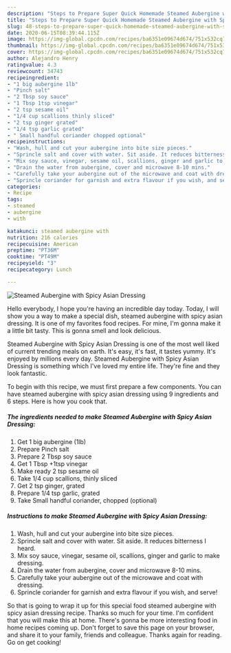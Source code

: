 ```yaml
---
description: "Steps to Prepare Super Quick Homemade Steamed Aubergine with Spicy Asian Dressing"
title: "Steps to Prepare Super Quick Homemade Steamed Aubergine with Spicy Asian Dressing"
slug: 48-steps-to-prepare-super-quick-homemade-steamed-aubergine-with-spicy-asian-dressing
date: 2020-06-15T08:39:44.115Z
image: https://img-global.cpcdn.com/recipes/ba6351e09674d674/751x532cq70/steamed-aubergine-with-spicy-asian-dressing-recipe-main-photo.jpg
thumbnail: https://img-global.cpcdn.com/recipes/ba6351e09674d674/751x532cq70/steamed-aubergine-with-spicy-asian-dressing-recipe-main-photo.jpg
cover: https://img-global.cpcdn.com/recipes/ba6351e09674d674/751x532cq70/steamed-aubergine-with-spicy-asian-dressing-recipe-main-photo.jpg
author: Alejandro Henry
ratingvalue: 4.3
reviewcount: 34743
recipeingredient:
- "1 big aubergine 1lb"
- "Pinch salt"
- "2 Tbsp soy sauce"
- "1 Tbsp 1tsp vinegar"
- "2 tsp sesame oil"
- "1/4 cup scallions thinly sliced"
- "2 tsp ginger grated"
- "1/4 tsp garlic grated"
- " Small handful coriander chopped optional"
recipeinstructions:
- "Wash, hull and cut your aubergine into bite size pieces."
- "Sprincle salt and cover with water. Sit aside. It reduces bitterness I heard."
- "Mix soy sauce, vinegar, sesame oil, scallions, ginger and garlic to make dressing."
- "Drain the water from aubergine, cover and microwave 8-10 mins."
- "Carefully take your aubergine out of the microwave and coat with dressing."
- "Sprincle coriander for garnish and extra flavour if you wish, and serve!"
categories:
- Recipe
tags:
- steamed
- aubergine
- with

katakunci: steamed aubergine with 
nutrition: 216 calories
recipecuisine: American
preptime: "PT36M"
cooktime: "PT49M"
recipeyield: "3"
recipecategory: Lunch

---
```



![Steamed Aubergine with Spicy Asian Dressing](https://img-global.cpcdn.com/recipes/ba6351e09674d674/751x532cq70/steamed-aubergine-with-spicy-asian-dressing-recipe-main-photo.jpg)

Hello everybody, I hope you're having an incredible day today. Today, I will show you a way to make a special dish, steamed aubergine with spicy asian dressing. It is one of my favorites food recipes. For mine, I'm gonna make it a little bit tasty. This is gonna smell and look delicious.

Steamed Aubergine with Spicy Asian Dressing is one of the most well liked of current trending meals on earth. It's easy, it's fast, it tastes yummy. It's enjoyed by millions every day. Steamed Aubergine with Spicy Asian Dressing is something which I've loved my entire life. They're fine and they look fantastic.




To begin with this recipe, we must first prepare a few components. You can have steamed aubergine with spicy asian dressing using 9 ingredients and 6 steps. Here is how you cook that.

<!--inarticleads1-->

##### The ingredients needed to make Steamed Aubergine with Spicy Asian Dressing:

1. Get 1 big aubergine (1lb)
1. Prepare Pinch salt
1. Prepare 2 Tbsp soy sauce
1. Get 1 Tbsp +1tsp vinegar
1. Make ready 2 tsp sesame oil
1. Take 1/4 cup scallions, thinly sliced
1. Get 2 tsp ginger, grated
1. Prepare 1/4 tsp garlic, grated
1. Take  Small handful coriander, chopped (optional)




<!--inarticleads2-->

##### Instructions to make Steamed Aubergine with Spicy Asian Dressing:

1. Wash, hull and cut your aubergine into bite size pieces.
1. Sprincle salt and cover with water. Sit aside. It reduces bitterness I heard.
1. Mix soy sauce, vinegar, sesame oil, scallions, ginger and garlic to make dressing.
1. Drain the water from aubergine, cover and microwave 8-10 mins.
1. Carefully take your aubergine out of the microwave and coat with dressing.
1. Sprincle coriander for garnish and extra flavour if you wish, and serve!




So that is going to wrap it up for this special food steamed aubergine with spicy asian dressing recipe. Thanks so much for your time. I'm confident that you will make this at home. There's gonna be more interesting food in home recipes coming up. Don't forget to save this page on your browser, and share it to your family, friends and colleague. Thanks again for reading. Go on get cooking!
